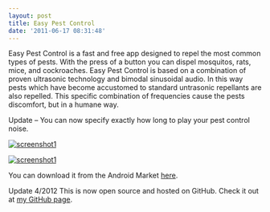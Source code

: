 ```yaml
---
layout: post
title: Easy Pest Control
date: '2011-06-17 08:31:48'
---
```



Easy Pest Control is a fast and free app designed to repel the most common types of pests. With the press of a button you can dispel mosquitos, rats, mice, and cockroaches. Easy Pest Control is based on a combination of proven ultrasonic technology and bimodal sinusoidal audio. In this way pests which have become accustomed to standard untrasonic repellants are also repelled. This specific combination of frequencies cause the pests discomfort, but in a humane way.

Update – You can now specify exactly how long to play your pest control noise.

[![](http://66.147.244.180/~hunterda/content/images/2011/06/screenshot1171-180x300.png "screenshot1")](http://66.147.244.180/~hunterda/content/images/2011/06/screenshot1171.png)

[![](http://66.147.244.180/~hunterda/content/images/2011/06/screenshot181-180x300.png "screenshot1")](http://66.147.244.180/~hunterda/content/images/2011/06/screenshot181.png)

You can download it from the Android Market [here](https://market.android.com/details?id=com.hunterdavis.easypestcontrol).

Update 4/2012 This is now open source and hosted on GitHub. Check it out at [my GitHub page](https://github.com/huntergdavis).


